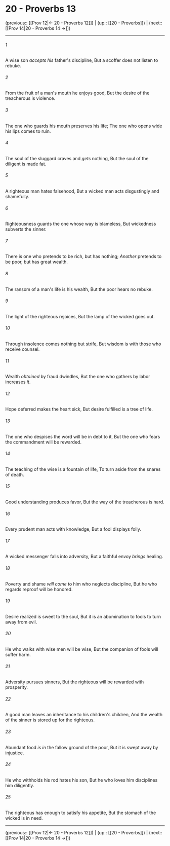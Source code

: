 # 20 - Proverbs 13

(previous:: [[Prov 12|← 20 - Proverbs 12]]) | (up:: [[20 - Proverbs]]) | (next:: [[Prov 14|20 - Proverbs 14 →]])

***


###### 1 
A wise son _accepts his_ father's discipline, But a scoffer does not listen to rebuke. 

###### 2 
From the fruit of a man's mouth he enjoys good, But the desire of the treacherous is violence. 

###### 3 
The one who guards his mouth preserves his life; The one who opens wide his lips comes to ruin. 

###### 4 
The soul of the sluggard craves and _gets_ nothing, But the soul of the diligent is made fat. 

###### 5 
A righteous man hates falsehood, But a wicked man acts disgustingly and shamefully. 

###### 6 
Righteousness guards the one whose way is blameless, But wickedness subverts the sinner. 

###### 7 
There is one who pretends to be rich, but has nothing; _Another_ pretends to be poor, but has great wealth. 

###### 8 
The ransom of a man's life is his wealth, But the poor hears no rebuke. 

###### 9 
The light of the righteous rejoices, But the lamp of the wicked goes out. 

###### 10 
Through insolence comes nothing but strife, But wisdom is with those who receive counsel. 

###### 11 
Wealth _obtained_ by fraud dwindles, But the one who gathers by labor increases _it_. 

###### 12 
Hope deferred makes the heart sick, But desire fulfilled is a tree of life. 

###### 13 
The one who despises the word will be in debt to it, But the one who fears the commandment will be rewarded. 

###### 14 
The teaching of the wise is a fountain of life, To turn aside from the snares of death. 

###### 15 
Good understanding produces favor, But the way of the treacherous is hard. 

###### 16 
Every prudent man acts with knowledge, But a fool displays folly. 

###### 17 
A wicked messenger falls into adversity, But a faithful envoy _brings_ healing. 

###### 18 
Poverty and shame _will come_ to him who neglects discipline, But he who regards reproof will be honored. 

###### 19 
Desire realized is sweet to the soul, But it is an abomination to fools to turn away from evil. 

###### 20 
He who walks with wise men will be wise, But the companion of fools will suffer harm. 

###### 21 
Adversity pursues sinners, But the righteous will be rewarded with prosperity. 

###### 22 
A good man leaves an inheritance to his children's children, And the wealth of the sinner is stored up for the righteous. 

###### 23 
Abundant food _is in_ the fallow ground of the poor, But it is swept away by injustice. 

###### 24 
He who withholds his rod hates his son, But he who loves him disciplines him diligently. 

###### 25 
The righteous has enough to satisfy his appetite, But the stomach of the wicked is in need.

***

(previous:: [[Prov 12|← 20 - Proverbs 12]]) | (up:: [[20 - Proverbs]]) | (next:: [[Prov 14|20 - Proverbs 14 →]])
